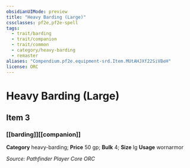 ```yaml
---
obsidianUIMode: preview
title: "Heavy Barding (Large)"
cssclasses: pf2e,pf2e-spell
tags:
  - trait/barding
  - trait/companion
  - trait/common
  - category/heavy-barding
  - remaster
aliases: "Compendium.pf2e.equipment-srd.Item.MUtAHJXf22SiVBeH"
license: ORC
---
```

# Heavy Barding (Large)
## Item 3
### [[barding]][[companion]]

**Category** heavy-barding; 
**Price** 50 gp; 
**Bulk** 4; **Size** lg
**Usage** wornarmor



*Source: Pathfinder Player Core*
*ORC*